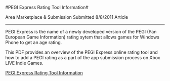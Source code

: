 #PEGI Express Rating Tool Information#

Area
Marketplace & Submission
Submitted
8/8/2011
Article

---

PEGI Express is the name of a newly developed version of the PEGI (Pan European Game Information) rating sytem that allows games for Windows Phone to get an age rating.

This PDF provides an overview of the PEGI Express online rating tool and how to add a PEGI rating as a part of the app submission process on Xbox LIVE Indie Games.

[PEGI Express Rating Tool Information](https://github.com/DDReaper/XNAGameStudio/blob/master/Documents/PEGI_Express.pdf?raw=true)